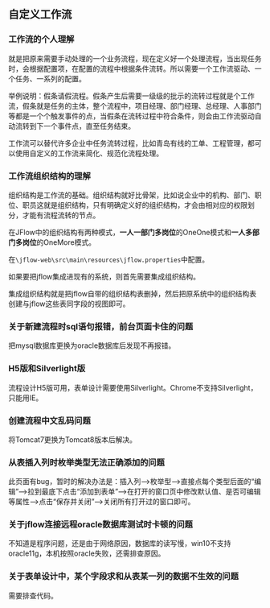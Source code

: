 ## 自定义工作流

### 工作流的个人理解

就是把原来需要手动处理的一个业务流程，现在定义好一个处理流程，当出现任务时，会根据配置项，在配置的流程中根据条件流转。所以需要一个工作流驱动、一个任务、一系列的配置。

举例说明：假条请假流程。假条产生后需要一级级的批示的流转过程就是个工作流，假条就是任务的主体，整个流程中，项目经理、部门经理、总经理、人事部门等都是一个个触发事件的点，当假条在流转过程中符合条件，则会由工作流驱动自动流转到下一个事件点，直至任务结束。

工作流可以替代许多企业中任务流转过程，比如青岛有线的工单、工程管理，都可以使用自定义的工作流来简化、规范化流程处理。

### 工作流组织结构的理解

组织结构是工作流的基础。组织结构就好比骨架，比如说企业中的机构、部门、职位、职员这就是组织结构，只有明确定义好的组织结构，才会由相对应的权限划分，才能有流程流转的节点。

在JFlow中的组织结构有两种模式，**一人一部门多岗位**的OneOne模式和**一人多部门多岗位**的OneMore模式。

在`\jflow-web\src\main\resources\jflow.properties`中配置。

如果要把jflow集成进现有的系统，则首先需要集成组织结构。

集成组织结构就是把jflow自带的组织结构表删掉，然后把原系统中的组织结构表创建与jflow这些表同字段的视图即可。

### 关于新建流程时sql语句报错，前台页面卡住的问题

把mysql数据库更换为oracle数据库后发现不再报错。

### H5版和Silverlight版

流程设计H5版可用，表单设计需要使用Silverlight。Chrome不支持Silverlight，只能用IE。

### 创建流程中文乱码问题

将Tomcat7更换为Tomcat8版本后解决。

### 从表插入列时枚举类型无法正确添加的问题

此页面有bug，暂时的解决办法是：插入列-->枚举型-->直接点每个类型后面的“编辑”-->拉到最底下点击“添加到表单”-->在打开的窗口页中修改默认值、是否可编辑等属性-->点击“保存并关闭”-->关闭所有打开过的窗口即可。

### 关于jflow连接远程oracle数据库测试时卡顿的问题

不知道是程序问题，还是由于网络原因，数据库的读写慢，win10不支持oracle11g，本机按照oracle失败，还需排查原因。

### 关于表单设计中，某个字段求和从表某一列的数据不生效的问题

需要排查代码。


